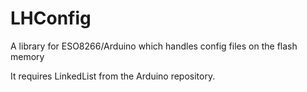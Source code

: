 # LHConfig
A library for ESO8266/Arduino which handles config files on the flash memory

It requires LinkedList from the Arduino repository.
